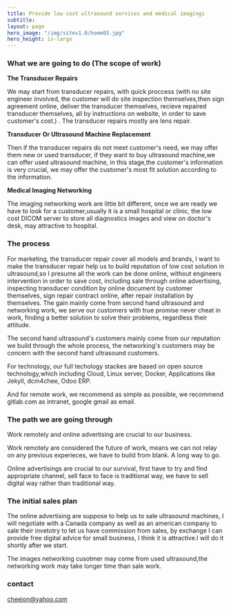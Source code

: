 ```yaml
---
title: Provide low cost ultrasound services and medical imagings
subtitle: 
layout: page
hero_image: "/img/sitev1.0/home03.jpg"
hero_height: is-large
---
```


### What we are going to do (The scope of work)

**The Transducer Repairs**

We may start from transducer repairs, with quick proccess (with no site engineer involved, the customer will do site inspection themselves,then sign agreement online, deliver the transducer themselves, recieve repaired transducer themselves, all by instructions on website, in order to save customer's cost.) . The transducer repairs mostly are lens repair.

**Transducer Or Ultrasound Machine Replacement**

Then if the transducer repairs do not meet customer's need, we may offer them new or used transducer, if they want to buy ultrasound machine,we can offer used ultrasound machine, in this stage,the customer's information is very crucial, we may offer the customer's most fit solution according to the information.

**Medical Imaging Networking**

The imaging networking work are little bit different, once we are ready we have to look for a customer,usually it is a small hospital or clinic, the low cost DICOM server to store all diagnostics images and view on doctor's desk, may attractive to hospital.

### The process

For marketing, the transducer repair cover all models and brands, I want to make the transducer repair help us to build reputation of low cost solution in ultrasound,so I presume all the work can be done online, without engineers intervention in order to save cost, including sale through online advertising, inspecting transducer condition by online document by customer themselves, sign repair contract online, after repair installation by themselves. The gain mainly come from second hand ultrasound and networking work, we serve our customers with true promise never cheat in work, finding a better solution to solve their problems, regardless their attitude.

The second hand ultrasound's customers mainly come from our reputation we build through the whole process, the networking's customers may be concern with the second hand ultrasound customers.

For technology, our full techology stackes are based on open source technology,which including Cloud, Linux server, Docker, Applications like Jekyll, dcm4chee, Odoo ERP. 

And for remote work, we recommend as simple as possible, we recommend gitlab.com as intranet, google gmail as email.

### The path we are going through

Work remotely and online advertising are crucial to our business.

Work remotely are considered the future of work, means we can not relay on any previous experieces, we have to build from blank. A long way to go.

Online advertisings are crucial to our survival, first have to try and find appropriate channel, sell face to face is traditional way, we have to sell digital way rather than traditional way.

### The initial sales plan

The online advertising are suppose to help us to sale ultrasound machines, I will negotiate with a Canada company as well as an american company to sale their invetotry to let us have commission from sales, by exchange I can provide free digital advice for small business, I think it is attractive.I will do it shortly after we start.

The images networking cusotmer may come from used ultrasound,the networking work may take longer time than sale work.

### contact

cheejon@yahoo.com
